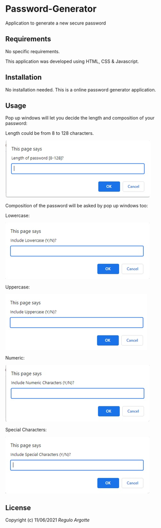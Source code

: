 # Password-Generator
Application to generate a new secure password

Requirements
------------

No specific requirements.

This application was developed using HTML, CSS & Javascript.

Installation
------------

No installation needed.
This is a online password generator application.


Usage
------------
Pop up windows will let you decide the length and composition of your password:

Length could be from 8 to 128 characters.

<img src= "Develop/img/Length.jpg">

Composition of the password will be asked by pop up windows too:

Lowercase:

<img src= "Develop/img/Lowercase.jpg">

Uppercase:

<img src= "Develop/img/Uppercase.jpg">

Numeric:

<img src= "Develop/img/Numeric.jpg">

Special Characters:

<img src= "Develop/img/Special.jpg">

## License
Copyright (c) 11/06/2021 _Regulo Argotte_